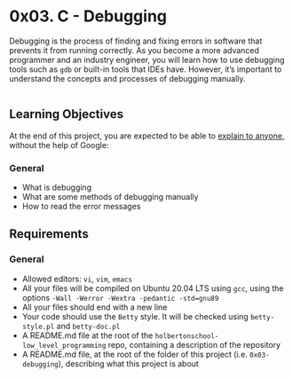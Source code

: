 <h1 class="gap">0x03. C - Debugging</h1>

<div class="gap" id="project-description">
<p>Debugging is the process of finding and fixing errors in software that prevents it from running correctly. As you become a more advanced programmer and an industry engineer, you will learn how to use debugging tools such as <code>gdb</code> or built-in tools that IDEs have. However, it&rsquo;s important to understand the concepts and processes of debugging manually.</p>

<p><img src="https://holbertonintranet.s3.amazonaws.com/uploads/medias/2019/5/af682f2cbb6d73fd4e42.jpg?X-Amz-Algorithm=AWS4-HMAC-SHA256&X-Amz-Credential=AKIARDDGGGOUWMNL5ANN%2F20210623%2Fus-east-1%2Fs3%2Faws4_request&X-Amz-Date=20210623T173958Z&X-Amz-Expires=86400&X-Amz-SignedHeaders=host&X-Amz-Signature=1ead5498eac961d94ce1edb5ef3477d51423f87b581f63be8a5758bc03fd56eb" alt="" style="" /></p>

<h2>Learning Objectives</h2>

<p>At the end of this project, you are expected to be able to <a href="/rltoken/tFAJpWA84GOMjr8Hzt_f4Q" title="explain to anyone" target="_blank">explain to anyone</a>, without the help of Google:</p>

<h3>General</h3>

<ul>
<li>What is debugging</li>
<li>What are some methods of debugging manually</li>
<li>How to read the error messages</li>
</ul>

<h2>Requirements</h2>

<h3>General</h3>

<ul>
<li>Allowed editors: <code>vi</code>, <code>vim</code>, <code>emacs</code></li>
<li>All your files will be compiled on Ubuntu 20.04 LTS using <code>gcc</code>, using the options <code>-Wall -Werror -Wextra -pedantic -std=gnu89</code></li>
<li>All your files should end with a new line</li>
<li>Your code should use the <code>Betty</code> style. It will be checked using <code>betty-style.pl</code> and <code>betty-doc.pl</code></li>
<li>A README.md file at the root of the <code>holbertonschool-low_level_programming</code> repo, containing a description of the repository</li>
<li>A README.md file, at the root of the folder of this project (i.e. <code>0x03-debugging</code>), describing what this project is about</li>
</ul>

</div>
